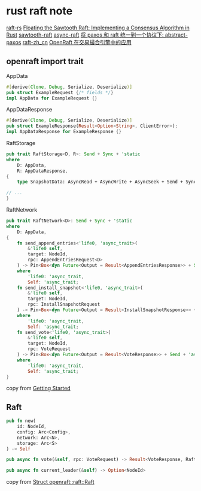 # rust raft note

[raft-rs](https://github.com/tikv/raft-rs)
[Floating the Sawtooth Raft: Implementing a Consensus Algorithm in Rust](https://www.hyperledger.org/blog/2019/01/11/floating-the-sawtooth-raft-implementing-a-consensus-algorithm-in-rust)
[sawtooth-raft](https://github.com/hyperledger/sawtooth-raft)
[async-raft](https://github.com/async-raft/async-raft)
[将 paxos 和 raft 统一到一个协议下: abstract-paxos](https://blog.openacid.com/algo/abstract-paxos/)
[raft-zh_cn](https://github.com/maemual/raft-zh_cn)
[OpenRaft 在交易撮合引擎中的应用](https://www.cnblogs.com/databend/p/16544634.html)


## openraft import trait

AppData
``` rust
#[derive(Clone, Debug, Serialize, Deserialize)]
pub struct ExampleRequest {/* fields */}
impl AppData for ExampleRequest {}
```

AppDataResponse

``` rust
#[derive(Clone, Debug, Serialize, Deserialize)]
pub struct ExampleResponse(Result<Option<String>, ClientError>);
impl AppDataResponse for ExampleResponse {}
```

RaftStorage

``` rust
pub trait RaftStorage<D, R>: Send + Sync + 'static
where
    D: AppData,
    R: AppDataResponse,
{
    type SnapshotData: AsyncRead + AsyncWrite + AsyncSeek + Send + Sync + Unpin + 'static;

// ...
}
```

RaftNetwork

``` rust
pub trait RaftNetwork<D>: Send + Sync + 'static
where
    D: AppData,
{
    fn send_append_entries<'life0, 'async_trait>(
        &'life0 self,
        target: NodeId,
        rpc: AppendEntriesRequest<D>
    ) -> Pin<Box<dyn Future<Output = Result<AppendEntriesResponse>> + Send + 'async_trait>>
    where
        'life0: 'async_trait,
        Self: 'async_trait;
    fn send_install_snapshot<'life0, 'async_trait>(
        &'life0 self,
        target: NodeId,
        rpc: InstallSnapshotRequest
    ) -> Pin<Box<dyn Future<Output = Result<InstallSnapshotResponse>> + Send + 'async_trait>>
    where
        'life0: 'async_trait,
        Self: 'async_trait;
    fn send_vote<'life0, 'async_trait>(
        &'life0 self,
        target: NodeId,
        rpc: VoteRequest
    ) -> Pin<Box<dyn Future<Output = Result<VoteResponse>> + Send + 'async_trait>>
    where
        'life0: 'async_trait,
        Self: 'async_trait;
}
```

copy from [Getting Started](https://datafuselabs.github.io/openraft/getting-started.html)

## Raft

``` rust
pub fn new(
    id: NodeId,
    config: Arc<Config>,
    network: Arc<N>,
    storage: Arc<S>
) -> Self

pub async fn vote(&self, rpc: VoteRequest) -> Result<VoteResponse, RaftError>

pub async fn current_leader(&self) -> Option<NodeId>

```
copy from [Struct openraft::raft::Raft](https://docs.rs/openraft/latest/openraft/raft/struct.Raft.html)
